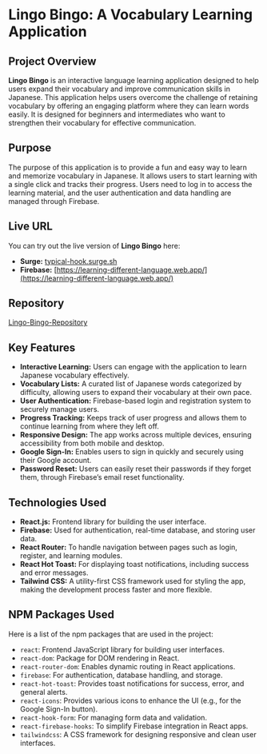# Lingo Bingo: A Vocabulary Learning Application

## Project Overview

**Lingo Bingo** is an interactive language learning application designed to help users expand their vocabulary and improve communication skills in Japanese. This application helps users overcome the challenge of retaining vocabulary by offering an engaging platform where they can learn words easily. It is designed for beginners and intermediates who want to strengthen their vocabulary for effective communication.

## Purpose

The purpose of this application is to provide a fun and easy way to learn and memorize vocabulary in Japanese. It allows users to start learning with a single click and tracks their progress. Users need to log in to access the learning material, and the user authentication and data handling are managed through Firebase.

## Live URL

You can try out the live version of **Lingo Bingo** here:  

- **Surge:** [typical-hook.surge.sh](http://typical-hook.surge.sh)  
- **Firebase:** [https://learning-different-language.web.app/](https://learning-different-language.web.app/)

## Repository
[Lingo-Bingo-Repository](https://github.com/mdekramulridoy/Lingo-Bingo)

## Key Features

- **Interactive Learning:** Users can engage with the application to learn Japanese vocabulary effectively.
- **Vocabulary Lists:** A curated list of Japanese words categorized by difficulty, allowing users to expand their vocabulary at their own pace.
- **User Authentication:** Firebase-based login and registration system to securely manage users.
- **Progress Tracking:** Keeps track of user progress and allows them to continue learning from where they left off.
- **Responsive Design:** The app works across multiple devices, ensuring accessibility from both mobile and desktop.
- **Google Sign-In:** Enables users to sign in quickly and securely using their Google account.
- **Password Reset:** Users can easily reset their passwords if they forget them, through Firebase’s email reset functionality.

## Technologies Used

- **React.js:** Frontend library for building the user interface.
- **Firebase:** Used for authentication, real-time database, and storing user data.
- **React Router:** To handle navigation between pages such as login, register, and learning modules.
- **React Hot Toast:** For displaying toast notifications, including success and error messages.
- **Tailwind CSS:** A utility-first CSS framework used for styling the app, making the development process faster and more flexible.

## NPM Packages Used

Here is a list of the npm packages that are used in the project:

- `react`: Frontend JavaScript library for building user interfaces.
- `react-dom`: Package for DOM rendering in React.
- `react-router-dom`: Enables dynamic routing in React applications.
- `firebase`: For authentication, database handling, and storage.
- `react-hot-toast`: Provides toast notifications for success, error, and general alerts.
- `react-icons`: Provides various icons to enhance the UI (e.g., for the Google Sign-In button).
- `react-hook-form`: For managing form data and validation.
- `react-firebase-hooks`: To simplify Firebase integration in React apps.
- `tailwindcss`: A CSS framework for designing responsive and clean user interfaces.
